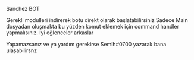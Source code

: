 Sanchez BOT

Gerekli modulleri indirerek botu direkt olarak başlatabilirsiniz
Sadece Main dosyadan oluşmakta bu yüzden komut eklemek için command handler yapmalısınız.
İyi eğlenceler arkaslar 

Yapamazsanız ve ya yardım gerekirse Semih#0700 yazarak bana ulaşabilirsnz 
